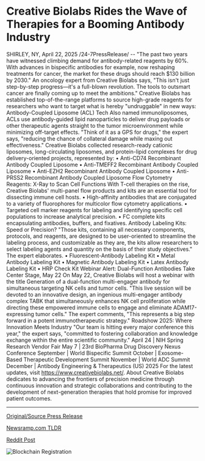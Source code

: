 # Creative Biolabs Rides the Wave of Therapies for a Booming Antibody Industry

SHIRLEY, NY, April 22, 2025 /24-7PressRelease/ -- "The past two years have witnessed climbing demand for antibody-related reagents by 60%. With advances in bispecific antibodies for example, now reshaping treatments for cancer, the market for these drugs should reach $130 billion by 2030." An oncology expert from Creative Biolabs says, "This isn't just step-by-step progress—it's a full-blown revolution. The tools to outsmart cancer are finally coming up to meet the ambitions."  Creative Biolabs has established top-of-the-range platforms to source high-grade reagents for researchers who want to target what is hereby "undruggable" in new ways:  Antibody-Coupled Liposome (ACL) Tech  Also named immunoliposomes, ACLs use antibody-guided lipid nanoparticles to deliver drug payloads or other therapeutic agents straight to the tumor microenvironment while minimizing off-target effects. "Think of it as a GPS for drugs," the expert says, "reducing the chance of collateral damage while maxing out effectiveness." Creative Biolabs collected research-ready cationic liposomes, long-circulating liposomes, and protein-lipid complexes for drug delivery-oriented projects, represented by: • Anti-CD74 Recombinant Antibody Coupled Liposome • Anti-TMEFF2 Recombinant Antibody Coupled Liposome • Anti-EZH2 Recombinant Antibody Coupled Liposome • Anti-PRSS2 Recombinant Antibody Coupled Liposome  Flow Cytometry Reagents: X-Ray to Scan Cell Functions  With T-cell therapies on the rise, Creative Biolabs' multi-panel flow products and kits are an essential tool for dissecting immune cell hosts.  • High-affinity antibodies that are conjugated to a variety of fluorophores for multicolor flow cytometry applications. • Targeted cell marker reagents for labeling and identifying specific cell populations to increase analytical precision. • FC complete kits encapsulating antibodies, buffers, and fixatives.  Antibody Labeling Kits: Speed or Precision?  "Those kits, containing all necessary components, protocols, and reagents, are designed to be user-oriented to streamline the labeling process, and customizable as they are, the kits allow researchers to select labeling agents and quantity on the basis of their study objectives." The expert elaborates. • Fluorescent-Antibody Labeling Kit • Metal Antibody Labeling Kit • Magnetic Antibody Labeling Kit • Latex Antibody Labeling Kit • HRP Check Kit  Webinar Alert: Dual-Function Antibodies Take Center Stage, May 22  On May 22, Creative Biolabs will host a webinar with the title Generation of a dual-function multi-engager antibody for simultaneous targeting NK cells and tumor cells. "This live session will be devoted to an innovative design, an ingenious multi-engager antibody complex TABK that simultaneously enhances NK cell proliferation while directing these empowered immune cells to engage and eliminate ADAM17-expressing tumor cells." The expert comments, "This represents a big step forward in a potent immunotherapeutic strategy."  Roadshow 2025: Where Innovation Meets Industry  "Our team is hitting every major conference this year," the expert says, "committed to fostering collaboration and knowledge exchange within the entire scientific community."  April 24 | NIH Spring Research Vendor Fair May 7 | 23rd BioPharma Drug Discovery Nexus Conference September | World Bispecific Summit October | Exosome-Based Therapeutic Development Summit November | World ADC Summit December | Antibody Engineering & Therapeutics (US) 2025  For the latest updates, visit https://www.creativebiolabs.net/.  About Creative Biolabs dedicates to advancing the frontiers of precision medicine through continuous innovation and strategic collaborations and contributing to the development of next-generation therapies that hold promise for improved patient outcomes. 

---

[Original/Source Press Release](https://www.24-7pressrelease.com/press-release/522021/creative-biolabs-rides-the-wave-of-therapies-for-a-booming-antibody-industry)
                    

[Newsramp.com TLDR](https://newsramp.com/curated-news/creative-biolabs-revolutionizes-cancer-treatment-with-innovative-reagents-and-kits/fb96dc654c20f166df54a27da2eae12e) 

 



[Reddit Post](https://www.reddit.com/r/newsramp/comments/1k7azdo/creative_biolabs_revolutionizes_cancer_treatment/) 



![Blockchain Registration](https://cdn.newsramp.app/24-7PressRelease/qrcode/254/25/lilylgYg.webp)